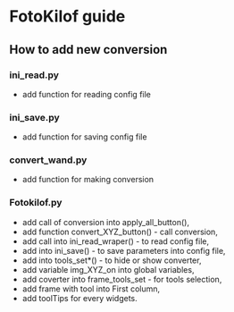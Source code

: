 # FotoKilof guide

## How to add new conversion

### ini_read.py
- add function for reading config file
  
### ini_save.py
- add function for saving config file

### convert_wand.py
- add function for making conversion

### Fotokilof.py
- add call of conversion into apply_all_button(),
- add function convert_XYZ_button() - call conversion,
- add call into ini_read_wraper() - to read config file,
- add into ini_save() - to save parameters into config file,
- add into tools_set*() - to hide or show converter,
- add variable img_XYZ_on into global variables,
- add coverter into frame_tools_set - for tools selection,
- add frame with tool into First column,
- add toolTips for every widgets.

